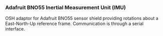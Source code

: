 ### Adafruit BNO55 Inertial Measurement Unit (IMU)
OSH adaptor for Adafruit BNO55 sensor shield providing rotations about a East-North-Up reference frame. Communication is through a serial interface.
